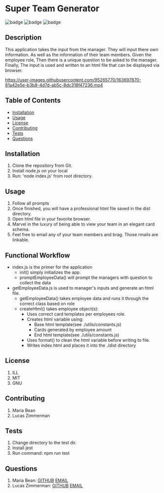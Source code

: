 
  # Super Team Generator

  ![badge](https://img.shields.io/badge/license-ILL-blue)
  ![badge](https://img.shields.io/badge/license-MIT-blueviolet)
  ![badge](https://img.shields.io/badge/license-GNU-yellow)
  
  
  ## Description
  This application takes the input from the manager. They will input there own information. As well as the information of their team members. Given the employee role, Then there is a unique question to be asked to the manager. Finally, The input is used and written to an html file that can be displayed via browser.
  


https://user-images.githubusercontent.com/95265770/163697870-81a42e5e-b3b8-4d7d-ab5c-8dc318f47236.mp4


  ## Table of Contents

  * [Installation](#installation)
  * [Usage](#usage)
  * [License](#license)
  * [Contributing](#contributing)
  * [Tests](#tests)
  * [Questions](#questions)
  
  ## Installation
  1. Clone the repository from Git.
  2. Install node.js on your local
  3. Run: 'node index.js' from root directory.
  

  ## Usage
  1. Follow all prompts
  2. Once finished, you will have a professional html file saved in the dist directory.
  3. Open html file in your favorite browser.
  4. Marvel in the luxury of being able to view your team in an elegant card schema.
  5. Feel free to email any of your team members and brag. Those rmails are linkable.

  
  ## Functional Workflow
  * index.js is the primer for the application
    * init() simply initializes the app.
    * promptEmployeeData() will prompt the managers with question to collect the data
  * getEmployeeData.js is used to manager's inputs and generate an html file.
    * getEmployeeData() takes employee data and runs it through the correct class based on role
    * createHtml() takes employee object(s):
      * Uses correct card templates per employees role.
      * Creates html variable using:
        * Base html template(see ./utils/constants.js)
        * Cards generated by employee amount
        * End html template(see ./utils/constants.js)
      * Uses format() to clean the html variable before writing to file.
      * Writes index.html and places it into the ./dist directory


  ## License
  1. ILL
  2. MIT
  3. GNU
  

  ## Contributing
  1. Maria Bean
  2. Lucas Zimmerman
  

  ## Tests
  1. Change directory to the test dir.
  2. Install jest
  3. Run command: npm run test
  
  
  ## Questions
  1. Maria Bean: [GITHUB](github.com/mmeyer715)	[EMAIL](mailto:mbean1216@icloud.com)
  2. Lucas Zimmerman: [GITHUB](github.com/dolomiteson)	[EMAIL](mailto:zimmerman.lucas@hotmail.com)
